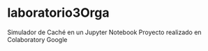 # laboratorio3Orga
Simulador de Caché en un Jupyter Notebook
Proyecto realizado en Colaboratory Google
